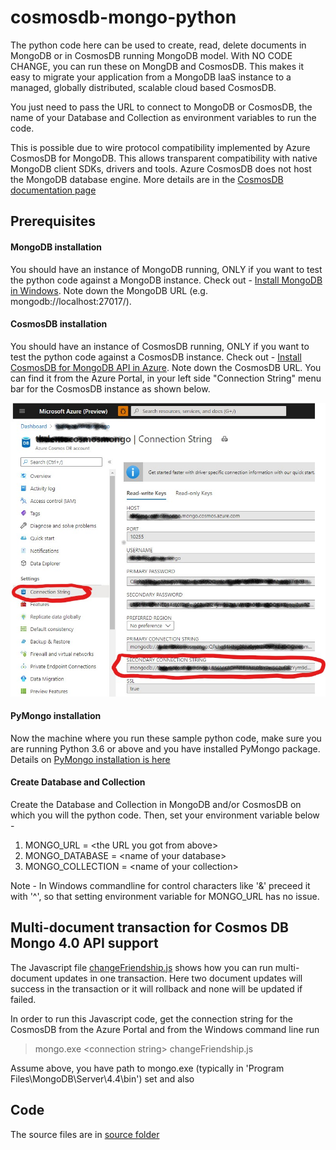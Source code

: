 # cosmosdb-mongo-python

The python code here can be used to create, read, delete documents in MongoDB or in CosmosDB running MongoDB model. With NO CODE CHANGE, you can run these on MongDB and CosmosDB. This makes it easy to migrate your application from a MongoDB IaaS instance to a managed, globally distributed, scalable cloud based CosmosDB.

You just need to pass the URL to connect to MongoDB or CosmosDB, the name of your Database and Collection as environment variables to run the code.

This is possible due to wire protocol compatibility implemented by Azure CosmosDB for MongoDB. This allows transparent compatibility with native MongoDB client SDKs, drivers and tools. Azure CosmosDB does not host the MongoDB database engine. More details are in the [CosmosDB documentation page][azure-cosmosdb-docs]

## Prerequisites ##

#### MongoDB installation ###
You should have an instance of MongoDB running, ONLY if you want to test the python code against a MongoDB instance. Check out - [Install MongoDB in Windows][mongodb-installation]. Note down the MongoDB URL (e.g. mongodb://localhost:27017/).  

#### CosmosDB installation ####
You should have an instance of CosmosDB running, ONLY if you want to test the python code against a CosmosDB instance. Check out - [Install CosmosDB for MongoDB API in Azure][cosmosdb-mongoapi-installation]. Note down the CosmosDB URL. You can find it from the Azure Portal, in your left side "Connection String" menu bar for the CosmosDB instance as shown below.

![CosmosDB URL](/images/cosmosdb-url.jpg)

#### PyMongo installation ####
Now the machine where you run these sample python code, make sure you are running Python 3.6 or above and you have installed PyMongo package. Details on [PyMongo installation is here][pymongo-installation]

#### Create Database and Collection ####
Create the Database and Collection in MongoDB and/or CosmosDB on which you will the python code.
Then, set your environment variable below - 

1. MONGO_URL = \<the URL you got from above\>
2. MONGO_DATABASE = \<name of your database\>
3. MONGO_COLLECTION = \<name of your collection\>

Note - In Windows commandline for control characters like '&' preceed it with '^', so that setting environment variable for MONGO_URL has no issue.

## Multi-document transaction for Cosmos DB Mongo 4.0 API support ##
The Javascript file [changeFriendship.js][changeFriendship.js] shows how you can run multi-document updates in one transaction. Here two document updates will success in the transaction or it will rollback and none will be updated if failed.

In order to run this Javascript code, get the connection string for the CosmosDB from the Azure Portal and from the Windows command line run
> mongo.exe \<connection string\> changeFriendship.js

Assume above, you have path to mongo.exe  (typically in 'Program Files\MongoDB\Server\4.4\bin') set and also 

## Code ##
The source files are in [source folder][src-folder]

[changeFriendship.js]: <https://github.com/tirtho/cosmosdb-mongo-python/changeFriendship.js>
[azure-cosmosdb-docs]: <https://docs.microsoft.com/en-us/azure/cosmos-db/mongodb-introduction>
[mongodb-installation]: <https://docs.mongodb.com/manual/tutorial/install-mongodb-on-windows/>
[cosmosdb-mongoapi-installation]: <https://docs.microsoft.com/en-us/azure/cosmos-db/create-mongodb-flask#create-a-database-account>
[pymongo-installation]: <https://pymongo.readthedocs.io/en/stable/installation.html#>
[src-folder]: <https://github.com/tirtho/cosmosdb-mongo-python/src>
